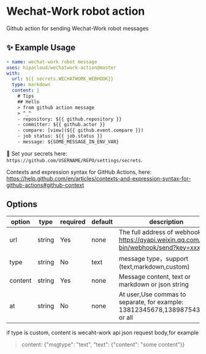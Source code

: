 # Wechat-Work robot action

Github action for sending Wechat-Work robot messages

## ✨ Example Usage

```yml
- name: wechat-work robot message
uses: hipacloud/wechatwork-action@master
with:
  url: ${{ secrets.WECHATWORK_WEBHOOK}}
  type: markdown
  content: |
    # Tips
    ## Hello
    > from github action message
    > ^_^
    - repository: ${{ github.repository }}
    - committer: ${{ github.actor }}
    - compare: [view](${{ github.event.compare }})
    - job status: ${{ job.status }}
    - message: ${SOME_MESSAGE_IN_ENV_VAR}
```

🔐 Set your secrets here: `https://github.com/USERNAME/REPO/settings/secrets`.

Contexts and expression syntax for GitHub Actions, here: https://help.github.com/en/articles/contexts-and-expression-syntax-for-github-actions#github-context


## Options

| option | type | required | default | description |
| --- | --- | --- | --- | --- |
|  url | string | Yes | none | The full address of webhook: https://qyapi.weixin.qq.com/cgi-bin/webhook/send?key=xxxxxx |
| type | string | No | text | message type，support (text,markdown,custom) |
| content | string | Yes | none |  Message content, text or markdown or json string |
| at | string | No | none | At user,Use commas to separate, for example: 13812345678,13898754321 or all |

if type is custom, content is wecaht-work api json request body,for example

> content: {"msgtype": "text", "text": {"content": "some content"}}
